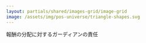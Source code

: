 ```yaml
---
layout: partials/shared/images-grid/image-grid
image: /assets/img/pos-universe/triangle-shapes.svg
---
```


報酬の分配に対するガーディアンの責任

